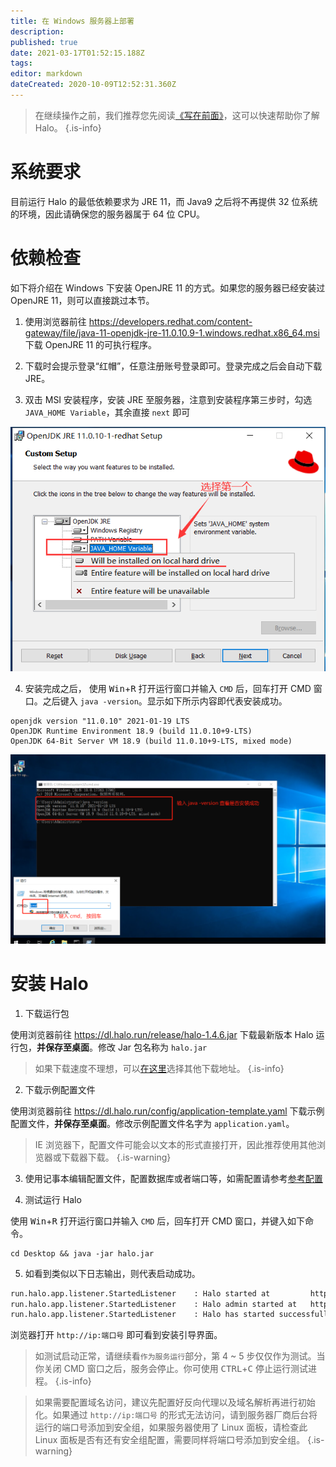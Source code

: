 ```yaml
---
title: 在 Windows 服务器上部署
description: 
published: true
date: 2021-03-17T01:52:15.188Z
tags: 
editor: markdown
dateCreated: 2020-10-09T12:52:31.360Z
---
```


> 在继续操作之前，我们推荐您先阅读[《写在前面》](/install/prepare)，这可以快速帮助你了解 Halo。
{.is-info}
# 系统要求
目前运行 Halo 的最低依赖要求为 JRE 11，而 Java9 之后将不再提供 32 位系统的环境，因此请确保您的服务器属于 64 位 CPU。

# 依赖检查
如下将介绍在 Windows 下安装 OpenJRE 11 的方式。如果您的服务器已经安装过 OpenJRE 11，则可以直接跳过本节。

1. 使用浏览器前往 https://developers.redhat.com/content-gateway/file/java-11-openjdk-jre-11.0.10.9-1.windows.redhat.x86_64.msi 下载 OpenJRE 11 的可执行程序。

2. 下载时会提示登录“红帽”，任意注册账号登录即可。登录完成之后会自动下载 JRE。

3. 双击 MSI 安装程序，安装 JRE 至服务器，注意到安装程序第三步时，勾选 `JAVA_HOME Variable`，其余直接 `next` 即可

![img2.png](/images/img2.png)

4. 安装完成之后， 使用 <kbd>Win</kbd>+<kbd>R</kbd> 打开运行窗口并输入 `CMD` 后，回车打开 CMD 窗口。之后键入 `java -version`。显示如下所示内容即代表安装成功。
```
openjdk version "11.0.10" 2021-01-19 LTS
OpenJDK Runtime Environment 18.9 (build 11.0.10+9-LTS)
OpenJDK 64-Bit Server VM 18.9 (build 11.0.10+9-LTS, mixed mode)
```

![1615618595.jpg](/images/1615618595.jpg)

# 安装 Halo
1. 下载运行包

使用浏览器前往 https://dl.halo.run/release/halo-1.4.6.jar 下载最新版本 Halo 运行包，**并保存至桌面**。修改 Jar 包名称为 `halo.jar`

> 如果下载速度不理想，可以[在这里](/install/downloads)选择其他下载地址。
{.is-info}

2. 下载示例配置文件

使用浏览器前往 https://dl.halo.run/config/application-template.yaml 下载示例配置文件，**并保存至桌面**。修改示例配置文件名字为 `application.yaml`。

> IE 浏览器下，配置文件可能会以文本的形式直接打开，因此推荐使用其他浏览器或下载器下载。
{.is-warning}

3. 使用记事本编辑配置文件，配置数据库或者端口等，如需配置请参考[参考配置](/install/config)

4. 测试运行 Halo

使用 <kbd>Win</kbd>+<kbd>R</kbd> 打开运行窗口并输入 `CMD` 后，回车打开 CMD 窗口，并键入如下命令。
```
cd Desktop && java -jar halo.jar
```

5. 如看到类似以下日志输出，则代表启动成功。
```bash
run.halo.app.listener.StartedListener    : Halo started at         http://127.0.0.1:8090
run.halo.app.listener.StartedListener    : Halo admin started at   http://127.0.0.1:8090/admin
run.halo.app.listener.StartedListener    : Halo has started successfully!
```
浏览器打开 `http://ip:端口号` 即可看到安装引导界面。

> 如测试启动正常，请继续看`作为服务运行`部分，第 4 ~ 5 步仅仅作为测试。当你关闭 CMD 窗口之后，服务会停止。你可使用 <kbd>CTRL</kbd>+<kbd>C</kbd> 停止运行测试进程。
{.is-info}

> 如果需要配置域名访问，建议先配置好反向代理以及域名解析再进行初始化。如果通过 `http://ip:端口号` 的形式无法访问，请到服务器厂商后台将运行的端口号添加到安全组，如果服务器使用了 Linux 面板，请检查此 Linux 面板是否有还有安全组配置，需要同样将端口号添加到安全组。
{.is-warning}

